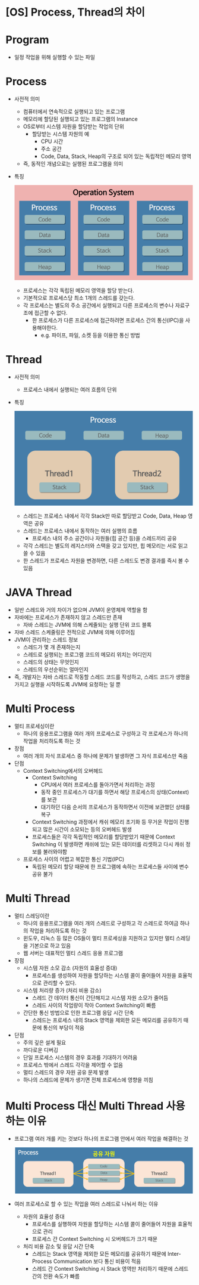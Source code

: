 # [OS] Process, Thread의 차이

# Program

- 일정 작업을 위해 실행할 수 있는 파일

# Process

- 사전적 의미
    - 컴퓨터에서 연속적으로 실행되고 있는 프로그램
    - 메모리에 할당된 실행되고 있는 프로그램의 Instance
    - OS로부터 시스템 자원을 할당받는 작업의 단위
        - 할당받는 시스템 자원의 예
            - CPU 시간
            - 주소 공간
            - Code, Data, Stack, Heap의 구조로 되어 있는 독립적인 메모리 영역
    - 즉, 동적인 개념으로는 실행된 프로그램을 의미
- 특징
    
    ![Untitled](Untitled%2011.png)
    
    - 프로세스는 각각 독립된 메모리 영역을 할당 받는다.
    - 기본적으로 프로세스당 최소 1개의 스레드를 갖는다.
    - 각 프로세스는 별도의 주소 공간에서 실행되고 다른 프로세스의 변수나 자료구조에 접근할 수 없다.
        - 한 프로세스가 다른 프로세스에 접근하려면 프로세스 간의 통신(IPC)을 사용해야한다.
            - e.g. 파이프, 파일, 소켓 등을 이용한 통신 방법

# Thread

- 사전적 의미
    - 프로세스 내에서 실행되는 여러 흐름의 단위
- 특징
    
    ![Untitled](Untitled%2012.png)
    
    - 스레드는 프로세스 내에서 각각 Stack만 따로 할당받고 Code, Data, Heap 영역은 공유
    - 스레드는 프로세스 내에서 동작하는 여러 실행의 흐름
        - 프로세스 내의 주소 공간이나 자원들(힙 공간 등)을 스레드끼리 공유
    - 각각 스레드는 별도의 레지스터와 스택을 갖고 있지만, 힙 메모리는 서로 읽고 쓸 수 있음
    - 한 스레드가 프로세스 자원을 변경하면, 다른 스레드도 변경 결과를 즉시 볼 수 있음

# JAVA Thread

- 일반 스레드와 거의 차이가 없으며 JVM이 운영체제 역할을 함
- 자바에는 프로세스가 존재하지 않고 스레드만 존재
    - 자바 스레드는 JVM에 의해 스케줄되는 실행 단위 코드 블록
- 자바 스레드 스케줄링은 전적으로 JVM에 의해 이루어짐
- JVM이 관리하는 스레드 정보
    - 스레드가 몇 개 존재하는지
    - 스레드로 실행되는 프로그램 코드의 메모리 위치는 어디인지
    - 스레드의 상태는 무엇인지
    - 스레드의 우선순위는 얼마인지
- 즉, 개발자는 자바 스레드로 작동할 스레드 코드를 작성하고, 스레드 코드가 생명을 가지고 실행을 시작하도록 JVM에 요청하는 일 뿐

# Multi Process

- 멀티 프로세싱이란
    - 하나의 응용프로그램을 여러 개의 프로세스로 구성하고 각 프로세스가 하나의 작업을 처리하도록 하는 것
- 장점
    - 여러 개의 자식 프로세스 중 하나에 문제가 발생하면 그 자식 프로세스만 죽음
- 단점
    - Context Switching에서의 오버헤드
        - Context Switching
            - CPU에서 여러 프로세스를 돌아가면서 처리하는 과정
            - 동작 중인 프로세스가 대기를 하면서 해당 프로세스의 상태(Context)를 보관
            - 대기하던 다음 순서의 프로세스가 동작하면서 이전에 보관했던 상태를 복구
        - Context Switching 과정에서 캐쉬 메모리 초기화 등 무거운 작업이 진행되고 많은 시간이 소모되는 등의 오버헤드 발생
        - 프로세스들은 각각 독립적인 메모리를 할당받았기 때문에 Context Switching 이 발생하면 캐쉬에 있는 모든 데이터를 리셋하고 다시 캐쉬 정보를 불러와야함
    - 프로세스 사이의 어렵고 복잡한 통신 기법(IPC)
        - 독립된 메모리 할당 때문에 한 프로그램에 속하는 프로세스들 사이에 변수 공유 불가

# Multi Thread

- 멀티 스레딩이란
    - 하나의 응용프로그램을 여러 개의 스레드로 구성하고 각 스레드로 하여금 하나의 작업을 처리하도록 하는 것
    - 윈도우, 리눅스 등 많은 OS들이 멀티 프로세싱을 지원하고 있지만 멀티 스레딩을 기본으로 하고 있음
    - 웹 서버는 대표적인 멀티 스레드 응용 프로그램
- 장점
    - 시스템 자원 소모 감소 (자원의 효율성 증대)
        - 프로세스를 생성하여 자원을 할당하는 시스템 콜이 줄어들어 자원을 효율적으로 관리할 수 있다.
    - 시스템 처리량 증가 (처리 비용 감소)
        - 스레드 간 데이터 통신이 간단해지고 시스템 자원 소모가 줄어듬
        - 스레드 사이의 작업량이 작아 Context Switching이 빠름
    - 간단한 통신 방법으로 인한 프로그램 응답 시간 단축
        - 스레드는 프로세스 내의 Stack 영역을 제외한 모든 메모리를 공유하기 때문에 통신의 부담이 적음
- 단점
    - 주의 깊은 설계 필요
    - 까다로운 디버깅
    - 단일 프로세스 시스템의 경우 효과를 기대하기 어려움
    - 프로세스 밖에서 스레드 각각을 제어할 수 없음
    - 멀티 스레드의 경우 자원 공유 문제 발생
    - 하나의 스레드에 문제가 생기면 전체 프로세스에 영향을 끼침

# Multi Process 대신 Multi Thread 사용하는 이유

- 프로그램 여러 개를 키는 것보다 하나의 프로그램 안에서 여러 작업을 해결하는 것
    
    ![Untitled](Untitled%2013.png)
    
- 여러 프로세스로 할 수 있는 작업을 여러 스레드로 나눠서 하는 이유
    - 자원의 효율성 증대
        - 프로세스를 실행하여 자원을 할당하는 시스템 콜이 줄어들어 자원을 효율적으로 관리
        - 프로세스 간 Context Switching 시 오버헤드가 크기 때문
    - 처리 비용 감소 및 응답 시간 단축
        - 스레드는 Stack 영역을 제외한 모든 메모리를 공유하기 때문에 Inter-Process Communication 보다 통신 비용이 적음
        - 스레드 간 Context Switching 시 Stack 영역만 처리하기 때문에 스레드 간의 전환 속도가 빠름